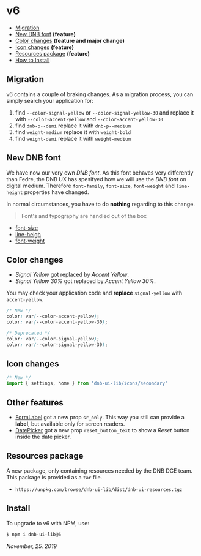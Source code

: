 # v6

- [Migration](#migration)
- [New DNB font](#new-dnb-font) **(feature)**
- [Color changes](#color-changes) **(feature and major change)**
- [Icon changes](#icon-changes) **(feature)**
- [Resources package](#resources-package) **(feature)**
- [How to Install](#install)

## Migration

v6 contains a couple of braking changes. As a migration process, you can simply search your application for:

1. find `--color-signal-yellow` or `--color-signal-yellow-30` and replace it with `--color-accent-yellow` and `--color-accent-yellow-30`
1. find `dnb-p--demi` replace it with `dnb-p--medium`
1. find `weight-medium` replace it with `weight-bold`
1. find `weight-demi` replace it with `weight-medium`

## New DNB font

We have now our very own _DNB font_. As this font behaves very differently than Fedre, the DNB UX has spesifyed how we will use the _DNB font_ on digital medium. Therefore `font-family`, `font-size`, `font-weight` and `line-height` properties have changed.

In normal circumstances, you have to do **nothing** regarding to this change.

> Font's and typography are handled out of the box

- [font-size](/uilib/typography/font-size)
- [line-heigh](/uilib/typography/line-height)
- [font-weight](/uilib/typography/font-weights)

## Color changes

- _Signal Yellow_ got replaced by _Accent Yellow_.
- _Signal Yellow 30%_ got replaced by _Accent Yellow 30%_.

You may check your application code and **replace** `signal-yellow` with `accent-yellow`.

```css
/* New */
color: var(--color-accent-yellow);
color: var(--color-accent-yellow-30);

/* Deprecated */
color: var(--color-signal-yellow);
color: var(--color-signal-yellow-30);
```

## Icon changes

```js
/* New */
import { settings, home } from 'dnb-ui-lib/icons/secondary'
```

## Other features

- [FormLabel](/uilib/components/form-label) got a new prop `sr_only`. This way you still can provide a **label**, but available only for screen readers.
- [DatePicker](/uilib/components/date-picker) got a new prop `reset_button_text` to show a _Reset_ button inside the date picker.

## Resources package

A new package, only containing resources needed by the DNB DCE team. This package is provided as a `tar` file.

- `https://unpkg.com/browse/dnb-ui-lib/dist/dnb-ui-resources.tgz`

## Install

To upgrade to v6 with NPM, use:

```bash
$ npm i dnb-ui-lib@6
```

_November, 25. 2019_
